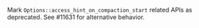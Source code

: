 Mark `Options::access_hint_on_compaction_start` related APIs as deprecated. See #11631 for alternative behavior.